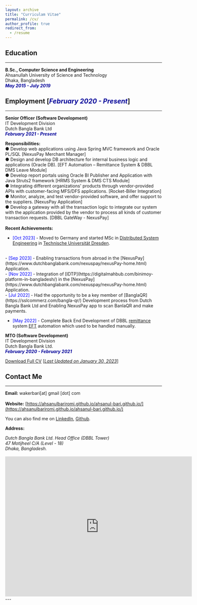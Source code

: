 ```yaml
---
layout: archive
title: "Curriculam Vitae"
permalink: /cv/
author_profile: true
redirect_from:
  - /resume
---
```


## Education 
-------------
<b>B.Sc., Computer Science and Engineering</b><br />
Ahsanullah University of Science and Technology<br />
Dhaka, Bangladesh<br />
<i style='color:#000099;'>**May 2015 - July 2019**</i>

## Employment [<i style='color:#000099;'>**February 2020 - Present**</i>]<br/>
-------------
<b>Senior Officer (Software Development)</b><br />
IT Development Division <br/>
Dutch Bangla Bank Ltd<br />
<i style='color:#000099;'>**February 2021 - Present**</i><br/>

<b>Responsibilities:</b> <br/>
●	Develop web applications using Java Spring MVC framework and Oracle PL/SQL [NexusPay Merchant Manager] <br/>
●	Design and develop DB architecture for internal business logic and applications (Oracle DB). [EFT Automation – Remittance System & DBBL DMS Leave Module]<br/>
●	Develop report portals using Oracle BI Publisher and Application with Java Struts2 framework [HRMS System & DMS CTS Module]<br/>
●	Integrating different organizations' products through vendor-provided APIs with customer-facing MFS/DFS applications. [Rocket-Biller Integration]<br/>
●	Monitor, analyze, and test vendor-provided software, and offer support to the suppliers. [NexusPay Application]<br/>
●	Develop a gateway with all the transaction logic to integrate our system with the application provided by the vendor to process all kinds of customer transaction requests. 	 [DBBL GateWay - NexusPay]<br/>
<br/>
<b>Recent Achievements:</b> <br/>
- <span style="color:Blue"> [Oct 2023] </span> - Moved to Germany and started MSc in [Distributed System Engineering](https://tu-dresden.de/ing/informatik/studium/studienangebot/master-studiengaenge/distributed-systems-engineering) in [Technische Universität Dresden](https://tu-dresden.de/). 
<br/>
- <span style="color:Blue"> [Sep 2023] </span> - Enabling transactions from abroad in the [NexusPay](https://www.dutchbanglabank.com/nexuspay/nexusPay-home.html) Application. 
<br/>
- <span style="color:Blue"> [Nov 2022] </span> - Integration of [IDTP](https://digitalmahbub.com/binimoy-platform-in-bangladesh/) in the [NexusPay](https://www.dutchbanglabank.com/nexuspay/nexusPay-home.html) Application. 
<br/>
- <span style="color:Blue"> [Jul 2022] </span> - Had the opportunity to be a key member of [BanglaQR](https://sslcommerz.com/bangla-qr/) Development process from Dutch Bangla Bank Ltd and Enabling NexusPay app to scan BanlaQR and make payments.

- <span style="color:Blue"> [May 2022] </span> - Complete Back End Development of DBBL [remittance](https://en.wikipedia.org/wiki/Remittances_to_Bangladesh) system [EFT](https://en.wikipedia.org/wiki/Electronic_funds_transfer) automation which used to be handled manually.

<b>MTO (Software Development)</b><br />
IT Development Division <br/>
Dutch Bangla Bank Ltd.<br />
<i style='color:#000099;'>**February 2020 - February 2021**</i>

[Download Full CV](https://drive.google.com/file/d/1bv9SSRFBx7LpyPiuerMqCqYZEsAc30uY/view?usp=share_link) [<ins>*Last Updated on January 30, 2023*</ins>]

## Contact Me
-------------

**Email:** wakerbari[at] gmail [dot] com <br /> 
 <br /> 
**Website:** [https://ahsanulbariromi.github.io/ahsanul-bari.github.io/](https://ahsanulbariromi.github.io/ahsanul-bari.github.io/) <br />

You can also find me on [LinkedIn](https://www.linkedin.com/in/ahsanulbariromi/), [Github](https://github.com/AhsanulBariRomi).



**Address:**
<address>
Dutch Bangla Bank Ltd. Head Office (DBBL Tower) <br /> 
47 Motijheel C/A (Level - 18)<br /> 
Dhaka, Bangladesh. <br /> 
</address> 
<br /> 
<iframe src="https://www.google.com/maps/embed?pb=!1m18!1m12!1m3!1d3652.5756168915177!2d90.41956691470227!3d23.726844484601003!2m3!1f0!2f0!3f0!3m2!1i1024!2i768!4f13.1!3m3!1m2!1s0x3755b93913e0feb3%3A0xf4bad7905ec43d27!2sDBBL%20TOWER!5e0!3m2!1sen!2sbd!4v1637093754187!5m2!1sen!2sbd" width="600" height="450" style="border:0;" allowfullscreen="" loading="lazy"></iframe>
---
